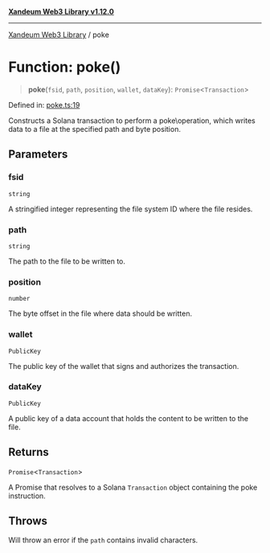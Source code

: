 [**Xandeum Web3 Library v1.12.0**](../README.md)

***

[Xandeum Web3 Library](../globals.md) / poke

# Function: poke()

> **poke**(`fsid`, `path`, `position`, `wallet`, `dataKey`): `Promise`\<`Transaction`\>

Defined in: [poke.ts:19](https://github.com/Xandeum/test_web3/blob/main/src/poke.ts#L19)

Constructs a Solana transaction to perform a poke\operation, which writes data
to a file at the specified path and byte position.

## Parameters

### fsid

`string`

A stringified integer representing the file system ID where the file resides.

### path

`string`

The path to the file to be written to.

### position

`number`

The byte offset in the file where data should be written.

### wallet

`PublicKey`

The public key of the wallet that signs and authorizes the transaction.

### dataKey

`PublicKey`

A public key of a data account that holds the content to be written to the file.

## Returns

`Promise`\<`Transaction`\>

A Promise that resolves to a Solana `Transaction` object containing the poke instruction.

## Throws

Will throw an error if the `path` contains invalid characters.

